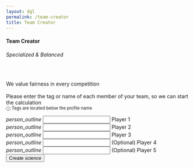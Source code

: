 ```yaml
---
layout: dgl
permalink: /team-creator
title: Team Creator
---
```


<div class="row">
    <div class="col s12 center-align bg-defense-grid">
        <h4 class="logo-text">Team Creator</h4>
        <h6 class="logo-sub-text">Specialized & Balanced</h6>
        <br>
    </div>
</div>
<div class="container">
    <div class="row" id="page_filler">
        <div class="col s12">
            <p class="flow-text">
                We value fairness in every competition<br>
                <br>
                Please enter the tag or name of each member of your team, so we can start the calculation<br>
                <small>ⓘ Tags are located below the profile name</small>
            </p>
        </div>
    </div>
    <div class="row" id="result_success_bal" hidden>
        <div class="col s12">
            <h4>Congratulations!</h4>
            <h5>You have created a balanced team!</h5>
            <h4 id="balanced"></h4><br><br>
        </div>
    </div>
    <div class="row" id="result_success_spe" hidden>
        <div class="col s12">
            <h4>Congratulations!</h4>
            <h5>You have created a specialized team!</h5>
            <h4 id="specialized"></h4><br><br>
        </div>
    </div>
    <div class="row" id="result_op" hidden>
        <div class="col s12">
            <h4 id="op">Your team is TOO OP!</h4>
            <h5>Consider teaming up with other participants.</h5><br><br>
        </div>
    </div>
    <div class="row" id="result_stacked" hidden>
        <div class="col s12">
            <h4 id="stacked">Can you please stop stacking? 🛑</h4>
            <h5>Consider teaming up with other participants.</h5><br><br>
        </div>
    </div>
    <div class="row" id="result_rework" hidden>
        <div class="col s12">
            <h5>Your team needs more experienced players.</h5>
            <h5>Consider teaming up with other participants.</h5><br><br>
        </div>
    </div>
    <div class="row" id="result_error" hidden>
        <div class="col s12">
            <h5 id="error"></h5><br><br>
        </div>
    </div>
    <div class="row" id="team_code_cont" hidden>
        <div class="col s12">
            <h5 id="team_code"></h5><br><br>
        </div>
    </div>
    <div class="row">
        <form id="search_form">
            <div class="input-field col s12 m6 l6">
              <i class="material-icons prefix">person_outline</i>
              <input id="p1" type="text" class="autocomplete">
              <label for="p1">Player 1</label>
            </div>
            <div class="input-field col s12 m6 l6">
              <i class="material-icons prefix">person_outline</i>
              <input id="p2" type="text" class="autocomplete">
              <label for="p2">Player 2</label>
            </div>
            <div class="input-field col s12 m6 l6">
              <i class="material-icons prefix">person_outline</i>
              <input id="p3" type="text" class="autocomplete">
              <label for="p3">Player 3</label>
            </div>
            <div class="input-field col s12 m6 l6">
              <i class="material-icons prefix">person_outline</i>
              <input id="p4" type="text" class="autocomplete">
              <label for="p4">(Optional) Player 4</label>
            </div>
            <div class="input-field col s12 m6 l6">
              <i class="material-icons prefix">person_outline</i>
              <input id="p5" type="text" class="autocomplete">
              <label for="p5">(Optional) Player 5</label>
            </div>
            <div class="col s7 m3 l3"></div>
            <div class="input-field col right-align s5 m3 l3">
                <button class="btn waves-effect waves-light grey darken-4" type="submit">Create
                    <i class="material-icons right">science</i>
                </button>
            </div>
        </form>
    </div>
    <br>
    <br>
    <br>
</div>

<script type="text/javascript" src="/assets/js/calculator.js"></script>
<script type="text/javascript" src="/assets/js/bin/lz-string.js"></script>

<script>
    document.addEventListener('DOMContentLoaded', function() {
        var elems = document.querySelectorAll('.autocomplete');
        var list = getKeyList();
        var options = {
            data: list,
            limit: 2,
            minLength: 2,
        };
        var instances = M.Autocomplete.init(elems, options);
    })

    $( "#search_form" ).submit(function( event ) {
        event.preventDefault();
        $("#result_error").hide();
        $("#result_op").hide();
        $("#result_stacked").hide();
        $("#result_rework").hide();
        $('#result_success_bal').hide();
        $('#result_success_spe').hide();
        $("#page_filler").hide();

        var str = ""
        var team_size = 0
        for (let i = 1; i < 6; i++) {
            var key = "#p" + String(i) 
            var val = $(key).val()

            if (val.length > 0) {
                str += val + ","
                team_size++
            }
        }

        if (team_size < 3) {
            ERROR_STRING = "Your team should have 3-5 members. Please recruit more!"
            $("#result_error").show();
            $("#error").text(ERROR_STRING);
            return;
        }

        var calculation = calculateTeamElo(str);
        var code = LZString.compressToEncodedURIComponent(str);
        const code_text = "YOUR TEAM CODE IS: "

        if(calculation == ERROR)
        {
            $("#result_error").show();
            $("#error").text(ERROR_STRING);
            return;
        }

        if(calculation == TOO_OP)
        {
            $("#result_op").show();
            $("#op").text(PLAYERS + " is TOO OP!")
            return;
        }
        
        if(calculation == STACKED)
        {
            $("#result_stacked").show();
            return;
        }

        if(calculation == REWORK)
        {
            $("#result_rework").show();
            return;
        }

        if(calculation == SUCCESS_BAL)
        {
            $('#result_success_bal').show();
            $("#balanced").text(PLAYERS);
        }

        if(calculation == SUCCESS_SPE)
        {
            $('#result_success_spe').show();
            $("#specialized").text(PLAYERS);
        }

        $("#search_event").val('');
        $("#search_event").blur();
    });
</script>

